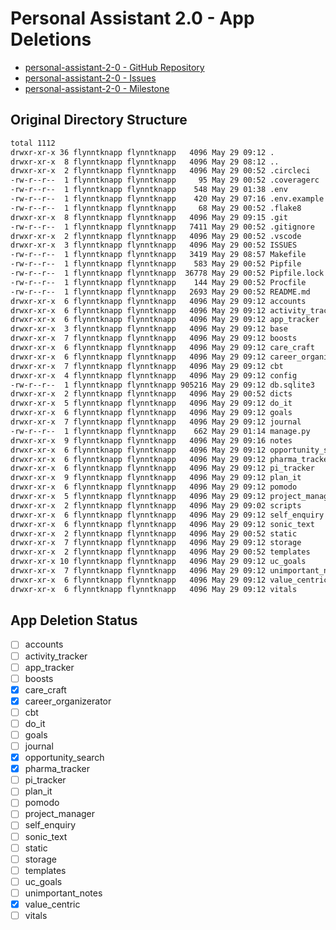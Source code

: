 # Personal Assistant 2.0 - App Deletions

- [personal-assistant-2-0 - GitHub Repository](https://github.com/brucestull/personal-assistant-2-0)
- [personal-assistant-2-0 - Issues](https://github.com/brucestull/personal-assistant-2-0/issues)
- [personal-assistant-2-0 - Milestone](https://github.com/brucestull/personal-assistant-2-0/milestone/1)

## Original Directory Structure

```bash
total 1112
drwxr-xr-x 36 flynntknapp flynntknapp   4096 May 29 09:12 .
drwxr-xr-x  8 flynntknapp flynntknapp   4096 May 29 08:12 ..
drwxr-xr-x  2 flynntknapp flynntknapp   4096 May 29 00:52 .circleci
-rw-r--r--  1 flynntknapp flynntknapp     95 May 29 00:52 .coveragerc
-rw-r--r--  1 flynntknapp flynntknapp    548 May 29 01:38 .env
-rw-r--r--  1 flynntknapp flynntknapp    420 May 29 07:16 .env.example
-rw-r--r--  1 flynntknapp flynntknapp     68 May 29 00:52 .flake8
drwxr-xr-x  8 flynntknapp flynntknapp   4096 May 29 09:15 .git
-rw-r--r--  1 flynntknapp flynntknapp   7411 May 29 00:52 .gitignore
drwxr-xr-x  2 flynntknapp flynntknapp   4096 May 29 00:52 .vscode
drwxr-xr-x  3 flynntknapp flynntknapp   4096 May 29 00:52 ISSUES
-rw-r--r--  1 flynntknapp flynntknapp   3419 May 29 08:57 Makefile
-rw-r--r--  1 flynntknapp flynntknapp    583 May 29 00:52 Pipfile
-rw-r--r--  1 flynntknapp flynntknapp  36778 May 29 00:52 Pipfile.lock
-rw-r--r--  1 flynntknapp flynntknapp    144 May 29 00:52 Procfile
-rw-r--r--  1 flynntknapp flynntknapp   2693 May 29 00:52 README.md
drwxr-xr-x  6 flynntknapp flynntknapp   4096 May 29 09:12 accounts
drwxr-xr-x  6 flynntknapp flynntknapp   4096 May 29 09:12 activity_tracker
drwxr-xr-x  6 flynntknapp flynntknapp   4096 May 29 09:12 app_tracker
drwxr-xr-x  3 flynntknapp flynntknapp   4096 May 29 09:12 base
drwxr-xr-x  7 flynntknapp flynntknapp   4096 May 29 09:12 boosts
drwxr-xr-x  6 flynntknapp flynntknapp   4096 May 29 09:12 care_craft
drwxr-xr-x  6 flynntknapp flynntknapp   4096 May 29 09:12 career_organizerator
drwxr-xr-x  7 flynntknapp flynntknapp   4096 May 29 09:12 cbt
drwxr-xr-x  4 flynntknapp flynntknapp   4096 May 29 09:12 config
-rw-r--r--  1 flynntknapp flynntknapp 905216 May 29 09:12 db.sqlite3
drwxr-xr-x  2 flynntknapp flynntknapp   4096 May 29 00:52 dicts
drwxr-xr-x  5 flynntknapp flynntknapp   4096 May 29 09:12 do_it
drwxr-xr-x  6 flynntknapp flynntknapp   4096 May 29 09:12 goals
drwxr-xr-x  7 flynntknapp flynntknapp   4096 May 29 09:12 journal
-rw-r--r--  1 flynntknapp flynntknapp    662 May 29 01:14 manage.py
drwxr-xr-x  9 flynntknapp flynntknapp   4096 May 29 09:16 notes
drwxr-xr-x  6 flynntknapp flynntknapp   4096 May 29 09:12 opportunity_search
drwxr-xr-x  6 flynntknapp flynntknapp   4096 May 29 09:12 pharma_tracker
drwxr-xr-x  6 flynntknapp flynntknapp   4096 May 29 09:12 pi_tracker
drwxr-xr-x  9 flynntknapp flynntknapp   4096 May 29 09:12 plan_it
drwxr-xr-x  6 flynntknapp flynntknapp   4096 May 29 09:12 pomodo
drwxr-xr-x  5 flynntknapp flynntknapp   4096 May 29 09:12 project_manager
drwxr-xr-x  2 flynntknapp flynntknapp   4096 May 29 09:02 scripts
drwxr-xr-x  6 flynntknapp flynntknapp   4096 May 29 09:12 self_enquiry
drwxr-xr-x  6 flynntknapp flynntknapp   4096 May 29 09:12 sonic_text
drwxr-xr-x  2 flynntknapp flynntknapp   4096 May 29 00:52 static
drwxr-xr-x  7 flynntknapp flynntknapp   4096 May 29 09:12 storage
drwxr-xr-x  2 flynntknapp flynntknapp   4096 May 29 00:52 templates
drwxr-xr-x 10 flynntknapp flynntknapp   4096 May 29 09:12 uc_goals
drwxr-xr-x  7 flynntknapp flynntknapp   4096 May 29 09:12 unimportant_notes
drwxr-xr-x  6 flynntknapp flynntknapp   4096 May 29 09:12 value_centric
drwxr-xr-x  6 flynntknapp flynntknapp   4096 May 29 09:12 vitals
```

## App Deletion Status

- [ ] accounts
- [ ] activity_tracker
- [ ] app_tracker
- [ ] boosts
- [X] care_craft
- [X] career_organizerator
- [ ] cbt
- [ ] do_it
- [ ] goals
- [ ] journal
- [X] opportunity_search
- [X] pharma_tracker
- [ ] pi_tracker
- [ ] plan_it
- [ ] pomodo
- [ ] project_manager
- [ ] self_enquiry
- [ ] sonic_text
- [ ] static
- [ ] storage
- [ ] templates
- [ ] uc_goals
- [ ] unimportant_notes
- [X] value_centric
- [ ] vitals
